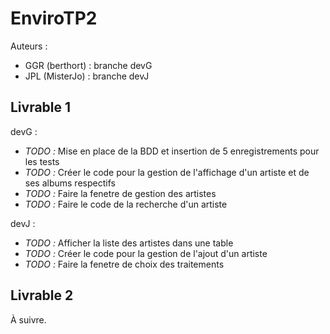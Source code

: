 # EnviroTP2

Auteurs :
* GGR (berthort) : branche devG
* JPL (MisterJo) : branche devJ

## Livrable 1

devG :
* *TODO :* Mise en place de  la BDD et insertion de 5 enregistrements pour les tests
* *TODO :* Créer le code pour la gestion de l'affichage d'un artiste et de ses albums respectifs
* *TODO :* Faire la fenetre de gestion des artistes
* *TODO :* Faire le code de la recherche d'un artiste 

devJ :
* *TODO :* Afficher la liste des artistes dans une table
* *TODO :* Créer le code pour la gestion de l'ajout d'un artiste
* *TODO :* Faire la fenetre de choix des traitements

## Livrable 2

À suivre.

